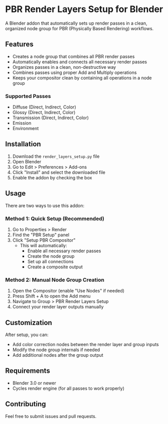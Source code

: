 # PBR Render Layers Setup for Blender

A Blender addon that automatically sets up render passes in a clean, organized node group for PBR (Physically Based Rendering) workflows.

## Features

- Creates a node group that combines all PBR render passes
- Automatically enables and connects all necessary render passes
- Organizes passes in a clean, non-destructive way
- Combines passes using proper Add and Multiply operations
- Keeps your compositor clean by containing all operations in a node group

### Supported Passes
- Diffuse (Direct, Indirect, Color)
- Glossy (Direct, Indirect, Color)
- Transmission (Direct, Indirect, Color)
- Emission
- Environment

## Installation

1. Download the `render_layers_setup.py` file
2. Open Blender
3. Go to Edit > Preferences > Add-ons
4. Click "Install" and select the downloaded file
5. Enable the addon by checking the box

## Usage

There are two ways to use this addon:

### Method 1: Quick Setup (Recommended)
1. Go to Properties > Render
2. Find the "PBR Setup" panel
3. Click "Setup PBR Compositor"
   - This will automatically:
     - Enable all necessary render passes
     - Create the node group
     - Set up all connections
     - Create a composite output

### Method 2: Manual Node Group Creation
1. Open the Compositor (enable "Use Nodes" if needed)
2. Press Shift + A to open the Add menu
3. Navigate to Group > PBR Render Layers Setup
4. Connect your render layer outputs manually

## Customization

After setup, you can:
- Add color correction nodes between the render layer and group inputs
- Modify the node group internals if needed
- Add additional nodes after the group output

## Requirements

- Blender 3.0 or newer
- Cycles render engine (for all passes to work properly)

## Contributing

Feel free to submit issues and pull requests.